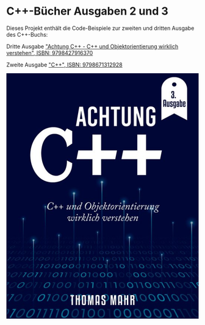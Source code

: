 # C++-Bücher Ausgaben 2 und 3

Dieses Projekt enthält die Code-Beispiele zur zweiten und dritten Ausgabe des C++-Buchs:

Dritte Ausgabe ["Achtung C++ - C++ und Objektorientierung wirklich verstehen", ISBN: 9798427916370](https://www.amazon.de/dp/B09V2HGRNV)

Zweite Ausgabe ["C++", ISBN: 9798671312928](https://www.amazon.de/dp/B08J5CSZ1F)

![alt text](https://github.com/mahrth/Cpp-Buch2/blob/master/img2022.jpg?raw=true)
